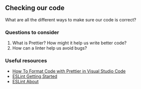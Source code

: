 ## Checking our code

What are all the different ways to make sure our code is correct?

### Questions to consider

1. What is Prettier? How might it help us write better code?
1. How can a linter help us avoid bugs?

### Useful resources

- [How To Format Code with Prettier in Visual Studio Code](https://www.digitalocean.com/community/tutorials/how-to-format-code-with-prettier-in-visual-studio-code)
- [ESLint Getting Started](https://eslint.org/docs/user-guide/getting-started)
- [ESLint About](https://eslint.org/docs/about/)
